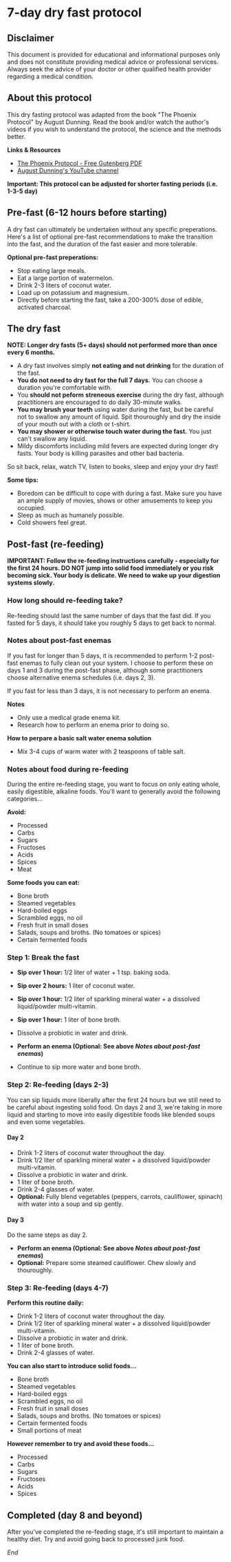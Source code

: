 
# 7-day dry fast protocol

## Disclaimer

This document is provided for educational and informational purposes only and does not constitute providing medical advice or professional services. Always seek the advice of your doctor or other qualified health provider regarding a medical condition. 

## About this protocol

This dry fasting protocol was adapted from the book "The Phoenix Protocol" by August Dunning. Read the book and/or watch the author's videos if you wish to understand the protocol, the science and the methods better.

**Links & Resources**
- [The Phoenix Protocol - Free Gutenberg PDF](https://archive.org/details/the-phoenix-protocol-dry-fasting-by-a-dunning/page/n69/mode/2up)
- [August Dunning's YouTube channel](https://www.youtube.com/@augustdunning)

**Important: This protocol can be adjusted for shorter fasting periods (i.e. 1-3-5 day)**

## Pre-fast (6-12 hours before starting)

A dry fast can ultimately be undertaken without any specific preperations. Here's a list of optional pre-fast recommendations to make the transition into the fast, and the duration of the fast easier and more tolerable.

**Optional pre-fast preperations:**

- Stop eating large meals.
- Eat a large portion of watermelon.
- Drink 2-3 liters of coconut water.
- Load up on potassium and magnesium.
- Directly before starting the fast, take a 200-300% dose of edible, activated charcoal.

## The dry fast

**NOTE: Longer dry fasts (5+ days) should not performed more than once every 6 months.**

- A dry fast involves simply **not eating and not drinking** for the duration of the fast.
- **You do not need to dry fast for the full 7 days.** You can choose a duration you're comfortable with.
- You **should not peform** **streneous exercise** during the dry fast, although practitioners are encouraged to do daily 30-minute walks.
- **You may brush your teeth** using water during the fast, but be careful not to swallow any amount of liquid. Spit thouroughly and dry the inside of your mouth out with a cloth or t-shirt.
- **You may shower or otherwise touch water during the fast.** You just can't swallow any liquid.
- Mildy discomforts including mild fevers are expected during longer dry fasts. Your body is killing parasites and other bad bacteria.

So sit back, relax, watch TV, listen to books, sleep and enjoy your dry fast!

**Some tips:**
- Boredom can be difficult to cope with during a fast. Make sure you have an ample supply of movies, shows or other amusements to keep you occupied.
- Sleep as much as humanely possible.
- Cold showers feel great.


## Post-fast (re-feeding)

**IMPORTANT: Follow the re-feeding instructions carefully - especially for the first 24 hours. DO NOT jump into solid food immediately or you risk becoming sick. Your body is delicate. We need to wake up your digestion systems slowly.**

### How long should re-feeding take?

Re-feeding should last the same number of days that the fast did. If you fasted for 5 days, it should take you roughly 5 days to get back to normal.

### Notes about post-fast enemas

If you fast for longer than 5 days, it is recommended to perform 1-2 post-fast enemas to fully clean out your system. I choose to perform these on days 1 and 3 during the post-fast phase, although some practitioners choose alternative enema schedules (i.e. days 2, 3).

If you fast for less than 3 days, it is not necessary to perform an enema.

**Notes**

- Only use a medical grade enema kit.
- Research how to perform an enema prior to doing so.

**How to perpare a basic salt water enema solution**

- Mix 3-4 cups of warm water with 2 teaspoons of table salt.

### Notes about food during re-feeding

During the entire re-feeding stage, you want to focus on only eating whole, easily digestible, alkaline foods. You'll want to generally avoid the following categories...

**Avoid:**

- Processed
- Carbs
- Sugars
- Fructoses
- Acids
- Spices
- Meat

**Some foods you can eat:**

- Bone broth
- Steamed vegetables
- Hard-boiled eggs
- Scrambled eggs, no oil
- Fresh fruit in small doses
- Salads, soups and broths. (No tomatoes or spices)
- Certain fermented foods

### Step 1: Break the fast

- **Sip over 1 hour:** 1/2 liter of water + 1 tsp. baking soda.
- **Sip over 2 hours:** 1 liter of coconut water.
- **Sip over 1 hour:** 1/2 liter of sparkling mineral water + a dissolved liquid/powder multi-vitamin.
- **Sip over 1 hour:** 1 liter of bone broth.
- Dissolve a probiotic in water and drink.
- **Perform an enema (Optional: See above *Notes about post-fast enemas*)**

- Continue to sip more water and bone broth.

### Step 2: Re-feeding (days 2-3)

You can sip liquids more liberally after the first 24 hours but we still need to be careful about ingesting solid food. On days 2 and 3, we're taking in more liquid and starting to move into easily digestible foods like blended soups and even some vegetables.

#### Day 2

- Drink 1-2 liters of coconut water throughout the day.
- Drink 1/2 liter of sparkling mineral water + a dissolved liquid/powder multi-vitamin.
- Dissolve a probiotic in water and drink.
- 1 liter of bone broth.
- Drink 2-4 glasses of water.
- **Optional:** Fully blend vegetables (peppers, carrots, cauliflower, spinach) with water into a soup and sip gently.

#### Day 3

Do the same steps as day 2.

- **Perform an enema (Optional: See above *Notes about post-fast enemas*)**
- **Optional:** Prepare some steamed cauliflower. Chew slowly and thouroughly.

### Step 3: Re-feeding (days 4-7)

**Perform this routine daily:**

- Drink 1-2 liters of coconut water throughout the day.
- Drink 1/2 liter of sparkling mineral water + a dissolved liquid/powder multi-vitamin.
- Dissolve a probiotic in water and drink.
- 1 liter of bone broth.
- Drink 2-4 glasses of water.

**You can also start to introduce solid foods...**

- Bone broth
- Steamed vegetables
- Hard-boiled eggs
- Scrambled eggs, no oil
- Fresh fruit in small doses
- Salads, soups and broths. (No tomatoes or spices)
- Certain fermented foods
- Small portions of meat

**However remember to try and avoid these foods...**

- Processed
- Carbs
- Sugars
- Fructoses
- Acids
- Spices

## Completed (day 8 and beyond)

After you've completed the re-feeding stage, it's still important to maintain a healthy diet. Try and avoid going back to processed junk food.

*End*
